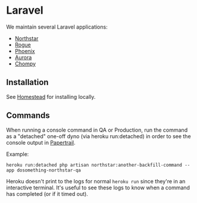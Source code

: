 # Laravel

We maintain several Laravel applications:

* [Northstar](https://github.com/DoSomething/northstar)
* [Rogue](https://github.com/DoSomething/rogue)
* [Phoenix](https://github.com/DoSomething/phoenix-next)
* [Aurora](https://github.com/DoSomething/aurora)
* [Chompy](https://github.com/DoSomething/chompy)

## Installation

See [Homestead](https://github.com/DoSomething/communal-docs/tree/master/Homestead) for installing locally.

## Commands

When running a console command in QA or Production, run the command as a "detached" one-off dyno (via heroku run:detached) in order to see the console output in [Papertrail](https://github.com/DoSomething/communal-docs/tree/master/Monitoring).

Example:

```
heroku run:detached php artisan northstar:another-backfill-command --app dosomething-northstar-qa
```

Heroku doesn't print to the logs for normal `heroku run` since they're in an interactive terminal. It's useful to see these logs to know when a command has completed (or if it timed out).
